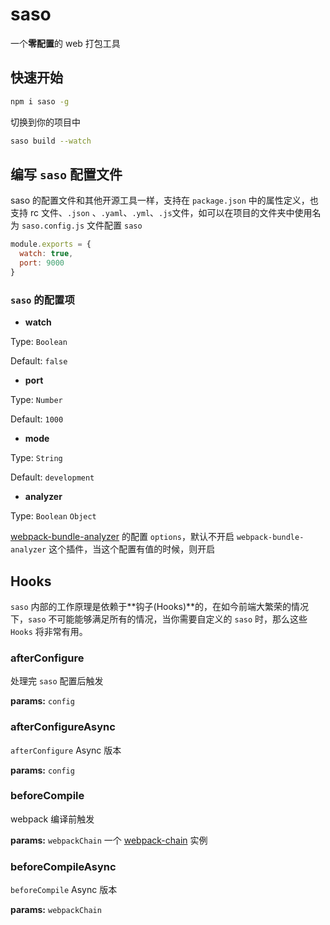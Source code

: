 # saso
一个**零配置**的 web 打包工具

## 快速开始

```bash
npm i saso -g
```

切换到你的项目中

```bash
saso build --watch
```

## 编写 `saso` 配置文件

saso 的配置文件和其他开源工具一样，支持在 `package.json` 中的属性定义，也支持 rc 文件、`.json` 、`.yaml`、`.yml`、`.js`文件，如可以在项目的文件夹中使用名为 `saso.config.js` 文件配置 `saso`

```js
module.exports = {
  watch: true,
  port: 9000
}
```

### `saso` 的配置项

+ **watch**

Type: `Boolean`

Default: `false`

+ **port**

Type: `Number`

Default: `1000`

+ **mode**

Type: `String`

Default: `development`

+ **analyzer**

Type: `Boolean` `Object`

[webpack-bundle-analyzer](https://github.com/webpack-contrib/webpack-bundle-analyzer) 的配置 `options`，默认不开启 `webpack-bundle-analyzer` 这个插件，当这个配置有值的时候，则开启


## Hooks

`saso` 内部的工作原理是依赖于**钩子(Hooks)**的，在如今前端大繁荣的情况下，`saso` 不可能能够满足所有的情况，当你需要自定义的 `saso` 时，那么这些 `Hooks` 将非常有用。

### afterConfigure

处理完 `saso` 配置后触发

**params:** `config`

### afterConfigureAsync

`afterConfigure` Async 版本

**params:** `config`

### beforeCompile

webpack 编译前触发

**params:** `webpackChain` 一个 [webpack-chain](https://github.com/neutrinojs/webpack-chain) 实例

### beforeCompileAsync

`beforeCompile` Async 版本

**params:** `webpackChain`

